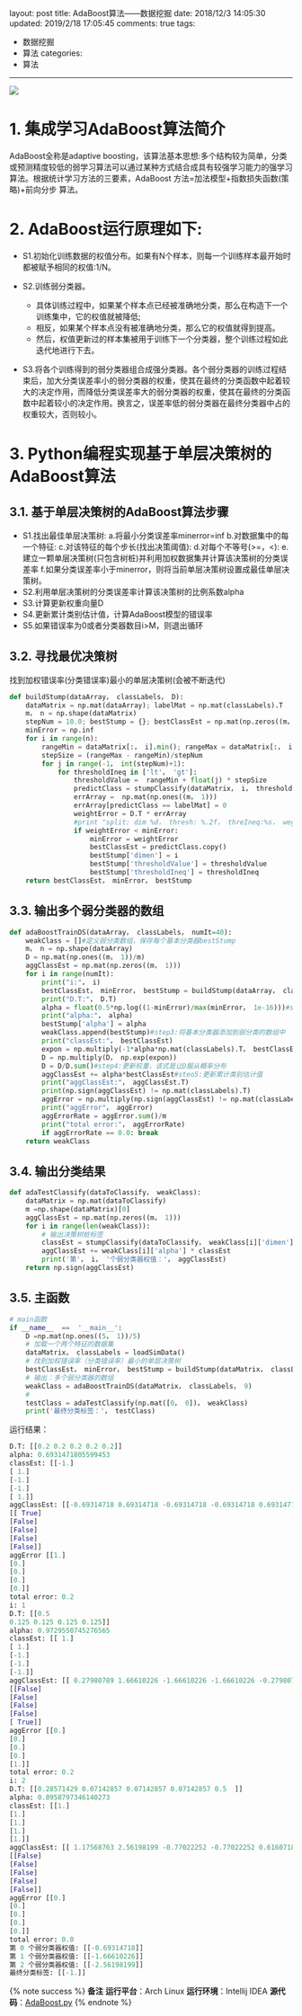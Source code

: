 layout: post
title: AdaBoost算法——数据挖掘
date: 2018/12/3 14:05:30
updated: 2019/2/18 17:05:45
comments: true
tags:
- 数据挖掘
- 算法
categories:
- 算法

---
<img src="../../../../uploads/DataMining_AdaBoost.png" class="full-image" />

# 1. 集成学习AdaBoost算法简介
AdaBoost全称是adaptive boosting，该算法基本思想:多个结构较为简单，分类或预测精度较低的弱学习算法可以通过某种方式结合成具有较强学习能力的强学习算法。根据统计学习方法的三要素，AdaBoost 方法=加法模型+指数损失函数(策略)+前向分步 算法。

<!-- more -->
# 2. AdaBoost运行原理如下:

- S1.初始化训练数据的权值分布。如果有N个样本，则每一个训练样本最开始时都被赋予相同的权值:1/N。

- S2.训练弱分类器。
  - 具体训练过程中，如果某个样本点已经被准确地分类，那么在构造下一个训练集中，它的权值就被降低;
  - 相反，如果某个样本点没有被准确地分类，那么它的权值就得到提高。
  - 然后，权值更新过的样本集被用于训练下一个分类器，整个训练过程如此迭代地进行下去。

- S3.将各个训练得到的弱分类器组合成强分类器。各个弱分类器的训练过程结束后，加大分类误差率小的弱分类器的权重，使其在最终的分类函数中起着较大的决定作用，而降低分类误差率大的弱分类器的权重，使其在最终的分类函数中起着较小的决定作用。换言之，误差率低的弱分类器在最终分类器中占的权重较大，否则较小。

# 3. Python编程实现基于单层决策树的AdaBoost算法
## 3.1. 基于单层决策树的AdaBoost算法步骤
- S1.找出最佳单层决策树: a.将最小分类误差率minerror=inf b.对数据集中的每一个特征: c.对该特征的每个步长(找出决策阈值): d.对每个不等号(>=，<): e.建立一颗单层决策树(只包含树桩)并利用加权数据集并计算该决策树的分类误差率 f.如果分类误差率小于minerror，则将当前单层决策树设置成最佳单层决策树。
- S2.利用单层决策树的分类误差率计算该决策树的比例系数alpha
- S3.计算更新权重向量D
- S4.更新累计类别估计值，计算AdaBoost模型的错误率
- S5.如果错误率为0或者分类器数目i>M，则退出循环

## 3.2. 寻找最优决策树
找到加权错误率(分类错误率)最小的单层决策树(会被不断迭代)
```python
def buildStump(dataArray， classLabels， D):
    dataMatrix = np.mat(dataArray); labelMat = np.mat(classLabels).T
    m， n = np.shape(dataMatrix)
    stepNum = 10.0; bestStump = {}; bestClassEst = np.mat(np.zeros((m， 1)))
    minError = np.inf
    for i in range(n):
        rangeMin = dataMatrix[:， i].min(); rangeMax = dataMatrix[:， i].max()
        stepSize = (rangeMax - rangeMin)/stepNum
        for j in range(-1， int(stepNum)+1):
            for thresholdIneq in ['lt'， 'gt']:
                thresholdValue =  rangeMin + float(j) * stepSize
                predictClass = stumpClassify(dataMatrix， i， thresholdValue， thresholdIneq)
                errArray =  np.mat(np.ones((m， 1)))
                errArray[predictClass == labelMat] = 0
                weightError = D.T * errArray
                #print "split: dim %d， thresh: %.2f， threIneq:%s， weghtError %.3F" %(i， thresholdValue， thresholdIneq， weightError)
                if weightError < minError:
                    minError = weightError
                    bestClassEst = predictClass.copy()
                    bestStump['dimen'] = i
                    bestStump['thresholdValue'] = thresholdValue
                    bestStump['thresholdIneq'] = thresholdIneq
    return bestClassEst， minError， bestStump
```

## 3.3. 输出多个弱分类器的数组
```python
def adaBoostTrainDS(dataArray， classLabels， numIt=40):
    weakClass = []#定义弱分类数组，保存每个基本分类器bestStump
    m， n = np.shape(dataArray)
    D = np.mat(np.ones((m， 1))/m)
    aggClassEst = np.mat(np.zeros((m， 1)))
    for i in range(numIt):
        print("i:"， i)
        bestClassEst， minError， bestStump = buildStump(dataArray， classLabels， D)#step1:找到最佳的单层决策树
        print("D.T:"， D.T)
        alpha = float(0.5*np.log((1-minError)/max(minError， 1e-16)))#step2: 更新alpha
        print("alpha:"， alpha)
        bestStump['alpha'] = alpha
        weakClass.append(bestStump)#step3:将基本分类器添加到弱分类的数组中
        print("classEst:"， bestClassEst)
        expon = np.multiply(-1*alpha*np.mat(classLabels).T， bestClassEst)
        D = np.multiply(D， np.exp(expon))
        D = D/D.sum()#step4:更新权重，该式是让D服从概率分布
        aggClassEst += alpha*bestClassEst#steo5:更新累计类别估计值
        print("aggClassEst:"， aggClassEst.T)
        print(np.sign(aggClassEst) != np.mat(classLabels).T)
        aggError = np.multiply(np.sign(aggClassEst) != np.mat(classLabels).T， np.ones((m， 1)))
        print("aggError"， aggError)
        aggErrorRate = aggError.sum()/m
        print("total error:"， aggErrorRate)
        if aggErrorRate == 0.0: break
    return weakClass
```

## 3.4. 输出分类结果
```python
def adaTestClassify(dataToClassify， weakClass):
    dataMatrix = np.mat(dataToClassify)        
    m =np.shape(dataMatrix)[0]
    aggClassEst = np.mat(np.zeros((m， 1)))
    for i in range(len(weakClass)):
        # 输出决策树桩标签
        classEst = stumpClassify(dataToClassify， weakClass[i]['dimen']， weakClass[i]['thresholdValue']， weakClass[i]['thresholdIneq'])
        aggClassEst += weakClass[i]['alpha'] * classEst
        print('第'， i， '个弱分类器权值：'， aggClassEst)
    return np.sign(aggClassEst)
```

## 3.5. 主函数
```python
# main函数
if __name__  ==  '__main__':
    D =np.mat(np.ones((5， 1))/5)
    # 加载一个两个特征的数据集
    dataMatrix， classLabels = loadSimData()
    # 找到加权错误率（分类错误率）最小的单层决策树
    bestClassEst， minError， bestStump = buildStump(dataMatrix， classLabels， D)
    # 输出：多个弱分类器的数组
    weakClass = adaBoostTrainDS(dataMatrix， classLabels， 9)
    #
    testClass = adaTestClassify(np.mat([0， 0])， weakClass)
    print('最终分类标签：'， testClass)
```

运行结果：
```python
D.T: [[0.2 0.2 0.2 0.2 0.2]]
alpha: 0.6931471805599453
classEst: [[-1.]
[ 1.]
[-1.]
[-1.]
[ 1.]]
aggClassEst: [[-0.69314718 0.69314718 -0.69314718 -0.69314718 0.69314718]]
[[ True]
[False]
[False]
[False]
[False]]
aggError [[1.]
[0.]
[0.]
[0.]
[0.]]
total error: 0.2
i: 1
D.T: [[0.5
0.125 0.125 0.125 0.125]]
alpha: 0.9729550745276565
classEst: [[ 1.]
[ 1.]
[-1.]
[-1.]
[-1.]]
aggClassEst: [[ 0.27980789 1.66610226 -1.66610226 -1.66610226 -0.27980789]]
[[False]
[False]
[False]
[False]
[ True]]
aggError [[0.]
[0.]
[0.]
[0.]
[1.]]
total error: 0.2
i: 2
D.T: [[0.28571429 0.07142857 0.07142857 0.07142857 0.5  ]]
alpha: 0.8958797346140273
classEst: [[1.]
[1.]
[1.]
[1.]
[1.]]
aggClassEst: [[ 1.17568763 2.56198199 -0.77022252 -0.77022252 0.61607184]]
[[False]
[False]
[False]
[False]
[False]]
aggError [[0.]
[0.]
[0.]
[0.]
[0.]]
total error: 0.0
第 0 个弱分类器权值: [[-0.69314718]]
第 1 个弱分类器权值: [[-1.66610226]]
第 2 个弱分类器权值: [[-2.56198199]]
最终分类标签: [[-1.]]
```


{% note success %}
**备注**
**运行平台**：Arch Linux
**运行环境**：Intellij IDEA
**源代码**：[AdaBoost.py](../../../../uploads/AdaBoost.py)
{% endnote %}

